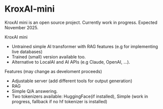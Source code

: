 # KroxAI-mini
KroxAI mini is an open source project. Currently work in progress. Expected November 2025.

KroxAI mini
* Untrained simple AI transformer with RAG features (e.g for implementing live databases)
* Trained (small) version available too.
* Alternative to LocalAI and AI APIs (e.g Claude, OpenAI, ...).


Features (may change as develoment proceeds)
* Adjustable server (add different tools for output generation)
* RAG
* Simple Q/A answering.
* Two tokenizers available: HuggingFace(if installed), Simple (work in progress, fallback if no hf tokenizer is installed)


